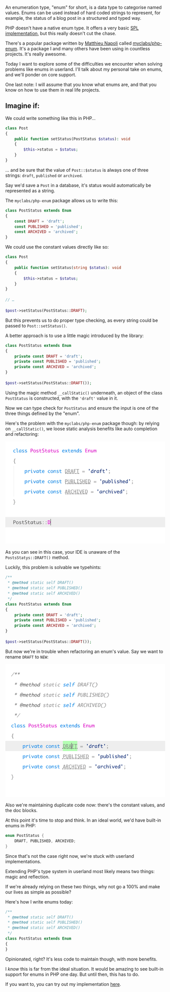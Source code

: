 An enumeration type, "enum" for short, is a data type to categorise named values.
Enums can be used instead of hard coded strings to represent, for example, 
the status of a blog post in a structured and typed way.

PHP doesn't have a native enum type. 
It offers a very basic [SPL implementation](*http://php.net/manual/en/class.splenum.php), 
but this really doesn't cut the chase.

There's a popular package written by [Matthieu Napoli](*https://mobile.twitter.com/matthieunapoli)
called [myclabs/php-enum](*https://github.com/myclabs/php-enum).
It's a package I and many others have been using in countless projects. 
It's really awesome. 

Today I want to explore some of the difficulties we encounter when solving problems like enums in userland.
I'll talk about my personal take on enums, and we'll ponder on core support.

One last note:
I will assume that you know what enums are, 
and that you know on how to use them in real life projects.

## Imagine if:

We could write something like this in PHP…

```php
class Post
{
    public function setStatus(PostStatus $status): void
    {
        $this->status = $status;
    }
}
```

… and be sure that the value of `Post::$status` is always one of three strings:
`draft`, `published` or `archived`.

Say we'd save a `Post` in a database, it's status would automatically be represented as a string.

The `myclabs/php-enum` package allows us to write this:

```php
class PostStatus extends Enum
{
    const DRAFT = 'draft';
    const PUBLISHED = 'published';
    const ARCHIVED = 'archived';
}
```

We could use the constant values directly like so:

```php
class Post
{
    public function setStatus(string $status): void
    {
        $this->status = $status;
    }
}

// …

$post->setStatus(PostStatus::DRAFT);
```

But this prevents us to do proper type checking, as every string could be passed to `Post::setStatus()`.

A better approach is to use a little magic introduced by the library:

```php
class PostStatus extends Enum
{
    private const DRAFT = 'draft';
    private const PUBLISHED = 'published';
    private const ARCHIVED = 'archived';
}

$post->setStatus(PostStatus::DRAFT());
```

Using the magic method `__callStatic()` underneath, an object of the class `PostStatus` is constructed,
with the `'draft'` value in it.

Now we can type check for `PostStatus`
and ensure the input is one of the three things defined by the "enum".

Here's the problem with the `myclabs/php-enum` package though: 
by relying on `__callStatic()`, we loose static analysis benefits like auto completion and refactoring:

![](/resources/img/blog/enum/no-autocomplete.gif)

As you can see in this case, your IDE is unaware of the `PostsStatys::DRAFT()` method.

Luckily, this problem is solvable we typehints:

```php
/**
 * @method static self DRAFT()
 * @method static self PUBLISHED()
 * @method static self ARCHIVED()
 */
class PostStatus extends Enum
{
    private const DRAFT = 'draft';
    private const PUBLISHED = 'published';
    private const ARCHIVED = 'archived';
}

$post->setStatus(PostStatus::DRAFT());
```

But now we're in trouble when refactoring an enum's value. 
Say we want to rename `DRAFT` to `NEW`:

![](/resources/img/blog/enum/no-refactor.gif)

Also we're maintaining duplicate code now: there's the constant values, and the doc blocks.

At this point it's time to stop and think.
In an ideal world, we'd have built-in enums in PHP:

```java
enum PostStatus {
    DRAFT, PUBLISHED, ARCHIVED;
}
```

Since that's not the case right now, we're stuck with userland implementations.

Extending PHP's type system in userland most likely means two things: magic and reflection.

If we're already relying on these two things, why not go a 100% and make our lives as simple as possible?

Here's how I write enums today:

```php
/**
 * @method static self DRAFT()
 * @method static self PUBLISHED()
 * @method static self ARCHIVED()
 */
class PostStatus extends Enum
{
}
```

Opinionated, right? It's less code to maintain though, with more benefits.

I _know_ this is far from the ideal situation. 
It would be amazing to see built-in support for enums in PHP one day.
But until then, this has to do.

If you want to, you can try out my implementation [here](*https://github.com/spatie/enum).
